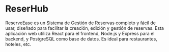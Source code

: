 # ReserHub
ReserveEase es un Sistema de Gestión de Reservas completo y fácil de usar, diseñado para facilitar la creación, edición y gestión de reservas. Esta aplicación web utiliza React para el frontend, Node.js y Express para el backend, y PostgreSQL como base de datos. Es ideal para restaurantes, hoteles, etc.

